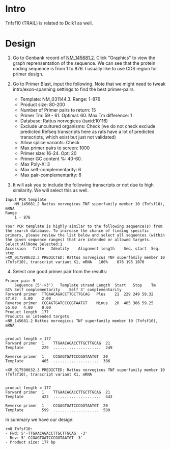 # Intro
Tnfsf10 (TRAIL) is related to Dclk1 as well.

# Design
1. Go to Genbank record of [NM_145681.2](https://www.ncbi.nlm.nih.gov/nuccore/NM_145681.2?report=genbank). Click "Graphics" to view the graph reprensentation of the sequence. We can see that the protein coding sequence is from 1 to 876. I usually like to use CDS region for primer design. 
2. Go to Primer Blast, input the following. Note that we might need to tweak intro/exon-spanning settings to find the best primer-pairs.
   - Template: NM_031144.3. Range: 1-876
    - Product size: 80-200
    - Number of Primer pairs to return: 15
    - Primer Tm: 59 - 61. Optimal: 60. Max Tm difference: 1
    - Database: Rattus norvegicus (taxid:10116)
    - Exclude uncultured organisms: Check (we do not check exclude predicted Refseq transcripts here as rats have a lot of predicted transcripts, which exist but just not validated)
    - Allow splice variants: Check
    - Max primer pairs to screen: 1000
    - Primer size: 16-24. Opt: 20
    - Primer GC content %: 40-60.
    - Max Poly-X: 3
    - Max self-complementarity: 6
    - Max pair-complementarity: 6

3. It will ask you to include the following transcripts or not due to high similarity. We will select this as well.
```
Input PCR template
    NM_145681.2 Rattus norvegicus TNF superfamily member 10 (Tnfsf10), mRNA 
Range
    1 - 876

Your PCR template is highly similar to the following sequence(s) from the search database. To increase the chance of finding specific primers, please review the list below and select all sequences (within the given sequence ranges) that are intended or allowed targets.
Select:AllNone Selected:1
Accession	Title	Identity	Alignment length	Seq. start	Seq. stop
>XM_017590632.3	PREDICTED: Rattus norvegicus TNF superfamily member 10 (Tnfsf10), transcript variant X1, mRNA	100%	876	195	1070
```

4. Select one good primer pair from the results:
```
Primer pair 9
	Sequence (5'->3')	Template strand	Length	Start	Stop	Tm	GC%	Self complementarity	Self 3' complementarity
Forward primer	TTGAACAGACCTTGCTTGCAG	Plus	21	229	249	59.32	47.62	4.00	2.00
Reverse primer	CCGAGTGATCCCGGTAATGT	Minus	20	405	386	59.25	55.00	4.00	0.00
Product length	177
Products on intended targets
>NM_145681.2 Rattus norvegicus TNF superfamily member 10 (Tnfsf10), mRNA


product length = 177
Forward primer  1    TTGAACAGACCTTGCTTGCAG  21
Template        229  .....................  249

Reverse primer  1    CCGAGTGATCCCGGTAATGT  20
Template        405  ....................  386

>XM_017590632.3 PREDICTED: Rattus norvegicus TNF superfamily member 10 (Tnfsf10), transcript variant X1, mRNA


product length = 177
Forward primer  1    TTGAACAGACCTTGCTTGCAG  21
Template        423  .....................  443

Reverse primer  1    CCGAGTGATCCCGGTAATGT  20
Template        599  ....................  580
```

In summary we have our design:
```
rn8_Tnfsf10:
- Fwd: 5'-TTGAACAGACCTTGCTTGCAG  -3'
- Rev: 5'-CCGAGTGATCCCGGTAATGT -3'
- Product size: 177 bp
```
